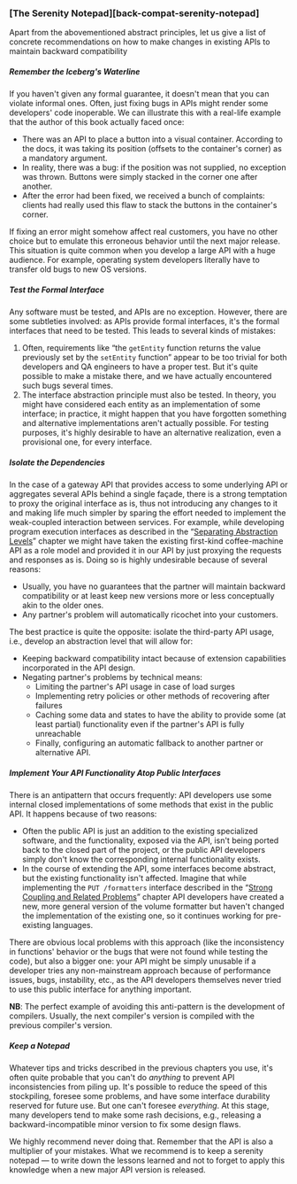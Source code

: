 ### [The Serenity Notepad][back-compat-serenity-notepad]

Apart from the abovementioned abstract principles, let us give a list of concrete recommendations on how to make changes in existing APIs to maintain backward compatibility

##### Remember the Iceberg's Waterline

If you haven't given any formal guarantee, it doesn't mean that you can violate informal ones. Often, just fixing bugs in APIs might render some developers' code inoperable. We can illustrate this with a real-life example that the author of this book actually faced once:
  * There was an API to place a button into a visual container. According to the docs, it was taking its position (offsets to the container's corner) as a mandatory argument.
  * In reality, there was a bug: if the position was not supplied, no exception was thrown. Buttons were simply stacked in the corner one after another.
  * After the error had been fixed, we received a bunch of complaints: clients had really used this flaw to stack the buttons in the container's corner.

If fixing an error might somehow affect real customers, you have no other choice but to emulate this erroneous behavior until the next major release. This situation is quite common when you develop a large API with a huge audience. For example, operating system developers literally have to transfer old bugs to new OS versions.

##### Test the Formal Interface

Any software must be tested, and APIs are no exception. However, there are some subtleties involved: as APIs provide formal interfaces, it's the formal interfaces that need to be tested. This leads to several kinds of mistakes:

  1. Often, requirements like “the `getEntity` function returns the value previously set by the `setEntity` function” appear to be too trivial for both developers and QA engineers to have a proper test. But it's quite possible to make a mistake there, and we have actually encountered such bugs several times.
  2. The interface abstraction principle must also be tested. In theory, you might have considered each entity as an implementation of some interface; in practice, it might happen that you have forgotten something and alternative implementations aren't actually possible. For testing purposes, it's highly desirable to have an alternative realization, even a provisional one, for every interface.

##### Isolate the Dependencies

In the case of a gateway API that provides access to some underlying API or aggregates several APIs behind a single façade, there is a strong temptation to proxy the original interface as is, thus not introducing any changes to it and making life much simpler by sparing the effort needed to implement the weak-coupled interaction between services. For example, while developing program execution interfaces as described in the “[Separating Abstraction Levels](#api-design-separating-abstractions)” chapter we might have taken the existing first-kind coffee-machine API as a role model and provided it in our API by just proxying the requests and responses as is. Doing so is highly undesirable because of several reasons:
  * Usually, you have no guarantees that the partner will maintain backward compatibility or at least keep new versions more or less conceptually akin to the older ones.
  * Any partner's problem will automatically ricochet into your customers.

The best practice is quite the opposite: isolate the third-party API usage, i.e., develop an abstraction level that will allow for:
  * Keeping backward compatibility intact because of extension capabilities incorporated in the API design.
  * Negating partner's problems by technical means:
      * Limiting the partner's API usage in case of load surges
      * Implementing retry policies or other methods of recovering after failures
      * Caching some data and states to have the ability to provide some (at least partial) functionality even if the partner's API is fully unreachable
      * Finally, configuring an automatic fallback to another partner or alternative API.

##### Implement Your API Functionality Atop Public Interfaces

There is an antipattern that occurs frequently: API developers use some internal closed implementations of some methods that exist in the public API. It happens because of two reasons:
  * Often the public API is just an addition to the existing specialized software, and the functionality, exposed via the API, isn't being ported back to the closed part of the project, or the public API developers simply don't know the corresponding internal functionality exists.
  * In the course of extending the API, some interfaces become abstract, but the existing functionality isn't affected. Imagine that while implementing the `PUT /formatters` interface described in the “[Strong Coupling and Related Problems](#back-compat-strong-coupling)” chapter API developers have created a new, more general version of the volume formatter but haven't changed the implementation of the existing one, so it continues working for pre-existing languages.

There are obvious local problems with this approach (like the inconsistency in functions' behavior or the bugs that were not found while testing the code), but also a bigger one: your API might be simply unusable if a developer tries any non-mainstream approach because of performance issues, bugs, instability, etc., as the API developers themselves never tried to use this public interface for anything important.

**NB**: The perfect example of avoiding this anti-pattern is the development of compilers. Usually, the next compiler's version is compiled with the previous compiler's version.

##### Keep a Notepad

Whatever tips and tricks described in the previous chapters you use, it's often quite probable that you can't do *anything* to prevent API inconsistencies from piling up. It's possible to reduce the speed of this stockpiling, foresee some problems, and have some interface durability reserved for future use. But one can't foresee *everything*. At this stage, many developers tend to make some rash decisions, e.g., releasing a backward-incompatible minor version to fix some design flaws.

We highly recommend never doing that. Remember that the API is also a multiplier of your mistakes. What we recommend is to keep a serenity notepad — to write down the lessons learned and not to forget to apply this knowledge when a new major API version is released.

